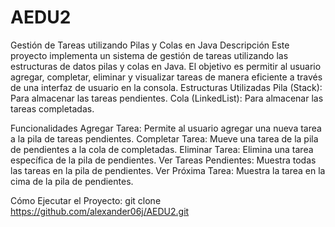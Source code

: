 # AEDU2
Gestión de Tareas utilizando Pilas y Colas en Java
Descripción
Este proyecto implementa un sistema de gestión de tareas utilizando las estructuras de datos pilas y colas en Java. El objetivo es permitir al usuario agregar, completar, eliminar y visualizar tareas de manera eficiente a través de una interfaz de usuario en la consola.
Estructuras Utilizadas
Pila (Stack): Para almacenar las tareas pendientes.
Cola (LinkedList): Para almacenar las tareas completadas.

Funcionalidades
Agregar Tarea: Permite al usuario agregar una nueva tarea a la pila de tareas pendientes.
Completar Tarea: Mueve una tarea de la pila de pendientes a la cola de completadas.
Eliminar Tarea: Elimina una tarea específica de la pila de pendientes.
Ver Tareas Pendientes: Muestra todas las tareas en la pila de pendientes.
Ver Próxima Tarea: Muestra la tarea en la cima de la pila de pendientes.

Cómo Ejecutar el Proyecto:
git clone https://github.com/alexander06j/AEDU2.git
